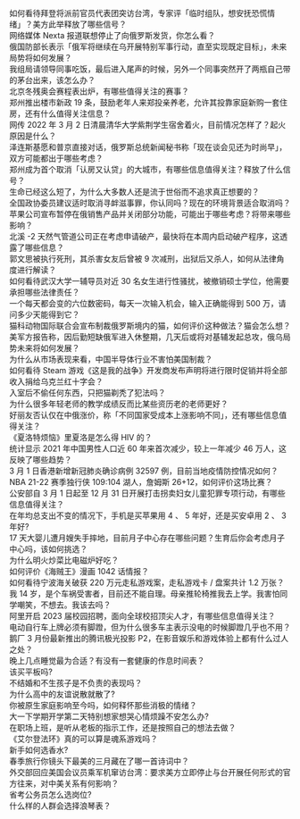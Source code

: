 如何看待拜登将派前官员代表团突访台湾，专家评「临时组队，想安抚恐慌情绪」？美方此举释放了哪些信号？  
网络媒体 Nexta 报道联想停止了向俄罗斯发货，你怎么看？  
俄国防部长表示「俄军将继续在乌开展特别军事行动，直至实现既定目标」，未来局势将如何发展？  
我组局请领导同事吃饭，最后进入尾声的时候，另外一个同事突然开了两瓶自己带的茅台出来，该怎么办？  
北京冬残奥会赛程表出炉，有哪些值得关注的赛事？  
郑州推出楼市新政 19 条，鼓励老年人来郑投亲养老，允许其投靠家庭新购一套住房，还有什么值得关注信息？  
网传 2022 年 3 月 2 日清晨清华大学紫荆学生宿舍着火，目前情况怎样了？起火原因是什么？  
泽连斯基愿和普京直接对话，俄罗斯总统新闻秘书称「现在谈会见还为时尚早」，双方可能都出于哪些考虑？  
郑州成为首个取消「认房又认贷」的大城市，有哪些信息值得关注？释放了什么信号？  
生命已经这么短了，为什么大多数人还是流于世俗而不追求真正想要的？  
全国政协委员建议适时取消寻衅滋事罪，你认同吗？现在的环境背景适合取消吗？  
苹果公司宣布暂停在俄销售产品并关闭部分功能，可能出于哪些考虑？将带来哪些影响？  
北溪 -2 天然气管道公司正在考虑申请破产，最快将在本周内启动破产程序，这透露了哪些信息？  
郭文思被执行死刑，其杀害女友后曾被 9 次减刑，出狱后又杀人，如何从法律角度进行解读？  
如何看待武汉大学一辅导员对近 30 名女生进行性骚扰，被撤销硕士学位，他需要承担哪些法律责任？  
一个每天都会变的六位数密码，每天一次输入机会，输入正确能得到 500 万，请问多少天能得到它？  
猫科动物国际联合会宣布制裁俄罗斯境内的猫，如何评价这种做法？猫会怎么想？  
美军方报告称，因后勤短缺俄军进入休整期，几天后或将对基辅发起总攻，俄乌局势未来将如何发展？  
为什么从市场表现来看，中国半导体行业不害怕美国制裁？  
如何看待 Steam 游戏《这是我的战争》开发商发布声明将进行限时促销并将全部收入捐给乌克兰红十字会？  
入室后不偷任何东西，只把猫剃秃了犯法吗？  
为什么很多年轻老师的教学成绩反而比某些资历老的老师更好？  
好丽友否认仅在中俄涨价，称「不同国家受成本上涨影响不同」，还有哪些信息值得关注？  
《夏洛特烦恼》里夏洛是怎么得 HIV 的？  
统计显示 2021 年中国男性人口近 60 年来首次减少，较上一年减少 46 万人，这反映了哪些趋势？  
3 月 1 日香港新增新冠肺炎确诊病例 32597 例，目前当地疫情防控情况如何？  
NBA 21-22 赛季独行侠 109:104 湖人，詹姆斯 26+12，如何评价这场比赛？  
公安部自 3 月 1 日起至 12 月 31 日开展打击拐卖妇女儿童犯罪专项行动，有哪些信息值得关注？  
在年均总支出不变的情况下，手机是买苹果用 4 、 5 年好，还是买安卓用 2 、 3 年好?  
17 天大婴儿遭月嫂失手摔地，目前月子中心存在哪些问题？生育后你会考虑月子中心吗，该如何挑选？  
为什么明火炒菜比电磁炉好吃？  
如何评价《海贼王》漫画 1042 话情报？  
如何看待宁波海关破获 220 万元走私游戏案，走私游戏卡 / 盘案共计 1.2 万张？  
我 14 岁，是个车祸受害者，目前还不能自理。母亲推轮椅推我去上学。我害怕同学嘲笑，不想去。我该去吗？  
阿里开启 2023 届校园招聘，面向全球校招顶尖人才，有哪些信息值得关注？  
电动自行车上牌必须有脚蹬，但为什么很多车主表示没电的时候脚蹬几乎也不用？  
鹅厂 3 月份最新推出的腾讯极光投影 P2，在影音娱乐和游戏体验上都有什么过人之处？  
晚上几点睡觉最为合适？有没有一套健康的作息时间表？  
该买平板吗?  
不结婚和不生孩子是不负责的表现吗？  
为什么高中的友谊说散就散了?  
你被原生家庭影响至今吗，如何释怀那些消极的情绪？  
大一下学期开学第二天特别想家想哭心情烦躁不安怎么办?  
在职场上班，是听从老板的指示工作，还是按照自己的想法去做？  
《艾尔登法环》真的可以算是魂系游戏吗？  
新手如何选香水?  
春季旅行你镜头下最美的三月藏在了哪一首诗词中？  
外交部回应美国会议员乘军机窜访台湾：要求美方立即停止与台开展任何形式的官方往来，对中美关系有何影响？  
省考公务员怎么选岗位?  
什么样的人群会选择浪琴表？  
